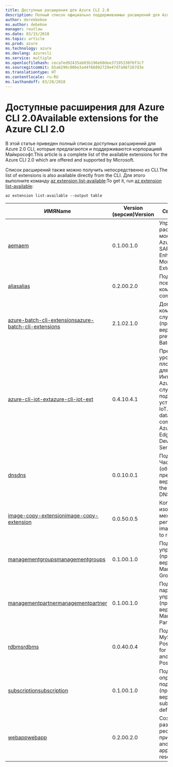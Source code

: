 ```yaml
---
title: Доступные расширения для Azure CLI 2.0
description: Полный список официально поддерживаемых расширений для Azure CLI 2.0.
author: derekbekoe
ms.author: debekoe
manager: routlaw
ms.date: 03/15/2018
ms.topic: article
ms.prod: azure
ms.technology: azure
ms.devlang: azurecli
ms.service: multiple
ms.openlocfilehash: ceca7ed92435ab03b196e60dee37195330f6f3c7
ms.sourcegitcommit: b5a6296c006e3a44f66892729e47d7a967267d3e
ms.translationtype: HT
ms.contentlocale: ru-RU
ms.lasthandoff: 03/28/2018
---
```

# <a name="available-extensions-for-the-azure-cli-20"></a><span data-ttu-id="f5f15-103">Доступные расширения для Azure CLI 2.0</span><span class="sxs-lookup"><span data-stu-id="f5f15-103">Available extensions for the Azure CLI 2.0</span></span>

<span data-ttu-id="f5f15-104">В этой статье приведен полный список доступных расширений для Azure 2.0 CLI, которые предлагаются и поддерживаются корпорацией Майкрософт.</span><span class="sxs-lookup"><span data-stu-id="f5f15-104">This article is a complete list of the available extensions for the Azure CLI 2.0 which are offered and supported by Microsoft.</span></span>

<span data-ttu-id="f5f15-105">Список расширений также можно получить непосредственно из CLI.</span><span class="sxs-lookup"><span data-stu-id="f5f15-105">The list of extensions is also available directly from the CLI.</span></span> <span data-ttu-id="f5f15-106">Для этого выполните команду [az extension list-available](/cli/azure/extension?view=azure-cli-latest#az-extension-list-available):</span><span class="sxs-lookup"><span data-stu-id="f5f15-106">To get it, run [az extension list-available](/cli/azure/extension?view=azure-cli-latest#az-extension-list-available):</span></span>

```azurecli
az extension list-available --output table
```

| <span data-ttu-id="f5f15-107">ИМЯ</span><span class="sxs-lookup"><span data-stu-id="f5f15-107">Name</span></span> | <span data-ttu-id="f5f15-108">Version (версия)</span><span class="sxs-lookup"><span data-stu-id="f5f15-108">Version</span></span> | <span data-ttu-id="f5f15-109">Сводка</span><span class="sxs-lookup"><span data-stu-id="f5f15-109">Summary</span></span> | <span data-ttu-id="f5f15-110">Предварительный просмотр</span><span class="sxs-lookup"><span data-stu-id="f5f15-110">Preview</span></span> |
|------|---------|---------|---------|
| [<span data-ttu-id="f5f15-111">aem</span><span class="sxs-lookup"><span data-stu-id="f5f15-111">aem</span></span>](https://github.com/Azure/azure-cli-extensions) | <span data-ttu-id="f5f15-112">0.1.0</span><span class="sxs-lookup"><span data-stu-id="f5f15-112">0.1.0</span></span> | <span data-ttu-id="f5f15-113">Управление расширенным мониторингом Azure для SAP.</span><span class="sxs-lookup"><span data-stu-id="f5f15-113">Manage Azure Enhanced Monitoring Extensions for SAP.</span></span> |  |
| [<span data-ttu-id="f5f15-114">alias</span><span class="sxs-lookup"><span data-stu-id="f5f15-114">alias</span></span>](https://github.com/Azure/azure-cli-extensions) | <span data-ttu-id="f5f15-115">0.2.0</span><span class="sxs-lookup"><span data-stu-id="f5f15-115">0.2.0</span></span> | <span data-ttu-id="f5f15-116">Поддержка псевдонимов команд.</span><span class="sxs-lookup"><span data-stu-id="f5f15-116">Support for command aliases.</span></span> |  |
| [<span data-ttu-id="f5f15-117">azure-batch-cli-extensions</span><span class="sxs-lookup"><span data-stu-id="f5f15-117">azure-batch-cli-extensions</span></span>](https://github.com/Azure/azure-batch-cli-extensions) | <span data-ttu-id="f5f15-118">2.1.0</span><span class="sxs-lookup"><span data-stu-id="f5f15-118">2.1.0</span></span> | <span data-ttu-id="f5f15-119">Дополнительные команды пакетной службы Azure (предварительная версия).</span><span class="sxs-lookup"><span data-stu-id="f5f15-119">Additional preview Azure Batch commands.</span></span> |  |
| [<span data-ttu-id="f5f15-120">azure-cli-iot-ext</span><span class="sxs-lookup"><span data-stu-id="f5f15-120">azure-cli-iot-ext</span></span>](https://github.com/azure/azure-iot-cli-extension) | <span data-ttu-id="f5f15-121">0.4.1</span><span class="sxs-lookup"><span data-stu-id="f5f15-121">0.4.1</span></span> | <span data-ttu-id="f5f15-122">Предоставление уровня команд плоскости данных для Центра Интернета вещей, Azure IoT Edge и службы подготовки устройств IoT.</span><span class="sxs-lookup"><span data-stu-id="f5f15-122">Provides the data plane command layer for Azure IoT Hub, IoT Edge and IoT Device Provisioning Service.</span></span> |  |
| [<span data-ttu-id="f5f15-123">dns</span><span class="sxs-lookup"><span data-stu-id="f5f15-123">dns</span></span>](https://github.com/Azure/azure-cli-extensions) | <span data-ttu-id="f5f15-124">0.0.1</span><span class="sxs-lookup"><span data-stu-id="f5f15-124">0.0.1</span></span> | <span data-ttu-id="f5f15-125">Поддержка Частной зоны DNS (общедоступная предварительная версия).</span><span class="sxs-lookup"><span data-stu-id="f5f15-125">Support for the Azure Private DNS Public Preview.</span></span> |  |
| [<span data-ttu-id="f5f15-126">image-copy-extension</span><span class="sxs-lookup"><span data-stu-id="f5f15-126">image-copy-extension</span></span>](https://github.com/Azure/azure-cli-extensions) | <span data-ttu-id="f5f15-127">0.0.5</span><span class="sxs-lookup"><span data-stu-id="f5f15-127">0.0.5</span></span> | <span data-ttu-id="f5f15-128">Копирование изображений между регионами.</span><span class="sxs-lookup"><span data-stu-id="f5f15-128">Copy images from region to region.</span></span> |  |
| [<span data-ttu-id="f5f15-129">managementgroups</span><span class="sxs-lookup"><span data-stu-id="f5f15-129">managementgroups</span></span>](https://github.com/Azure/azure-cli-extensions) | <span data-ttu-id="f5f15-130">0.1.0</span><span class="sxs-lookup"><span data-stu-id="f5f15-130">0.1.0</span></span> | <span data-ttu-id="f5f15-131">Поддержка групп управления (предварительная версия).</span><span class="sxs-lookup"><span data-stu-id="f5f15-131">Support for Management Groups preview.</span></span> | <span data-ttu-id="f5f15-132">Yes</span><span class="sxs-lookup"><span data-stu-id="f5f15-132">Yes</span></span> |
| [<span data-ttu-id="f5f15-133">managementpartner</span><span class="sxs-lookup"><span data-stu-id="f5f15-133">managementpartner</span></span>](https://github.com/Azure/azure-cli-extensions) | <span data-ttu-id="f5f15-134">0.1.0</span><span class="sxs-lookup"><span data-stu-id="f5f15-134">0.1.0</span></span> | <span data-ttu-id="f5f15-135">Поддержка партнера управления (предварительная версия).</span><span class="sxs-lookup"><span data-stu-id="f5f15-135">Support for Management Partner preview.</span></span> | <span data-ttu-id="f5f15-136">Yes</span><span class="sxs-lookup"><span data-stu-id="f5f15-136">Yes</span></span> |
| [<span data-ttu-id="f5f15-137">rdbms</span><span class="sxs-lookup"><span data-stu-id="f5f15-137">rdbms</span></span>](https://github.com/Azure/azure-cli-extensions) | <span data-ttu-id="f5f15-138">0.0.4</span><span class="sxs-lookup"><span data-stu-id="f5f15-138">0.0.4</span></span> | <span data-ttu-id="f5f15-139">Поддержка Azure MySQL и Azure PostgreSQL.</span><span class="sxs-lookup"><span data-stu-id="f5f15-139">Support for Azure MySQL and Azure PostgreSQL.</span></span> |  |
| [<span data-ttu-id="f5f15-140">subscription</span><span class="sxs-lookup"><span data-stu-id="f5f15-140">subscription</span></span>](https://github.com/Azure/azure-cli-extensions) | <span data-ttu-id="f5f15-141">0.1.0</span><span class="sxs-lookup"><span data-stu-id="f5f15-141">0.1.0</span></span> | <span data-ttu-id="f5f15-142">Поддержка определений подписки (предварительная версия).</span><span class="sxs-lookup"><span data-stu-id="f5f15-142">Support for subscription definitions preview.</span></span> | <span data-ttu-id="f5f15-143">Yes</span><span class="sxs-lookup"><span data-stu-id="f5f15-143">Yes</span></span> |
| [<span data-ttu-id="f5f15-144">webapp</span><span class="sxs-lookup"><span data-stu-id="f5f15-144">webapp</span></span>](https://github.com/Azure/azure-cli-extensions) | <span data-ttu-id="f5f15-145">0.2.0</span><span class="sxs-lookup"><span data-stu-id="f5f15-145">0.2.0</span></span> | <span data-ttu-id="f5f15-146">Создание и развертывание ресурсов служб приложений.</span><span class="sxs-lookup"><span data-stu-id="f5f15-146">Create and deploy appservice resources.</span></span> | <span data-ttu-id="f5f15-147">Yes</span><span class="sxs-lookup"><span data-stu-id="f5f15-147">Yes</span></span> |
